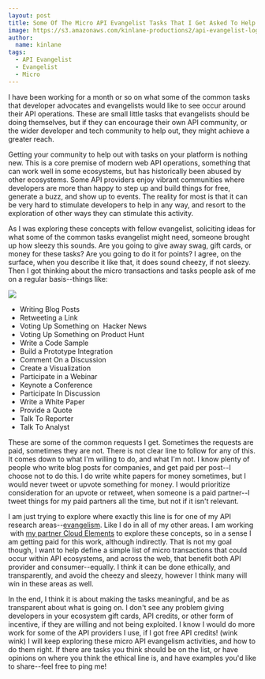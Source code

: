 ```yaml
---
layout: post
title: Some Of The Micro API Evangelist Tasks That I Get Asked To Help With Regularly
image: https://s3.amazonaws.com/kinlane-productions2/api-evangelist-logos/api-evangelist-butterfly-vertical.png
author:
  name: kinlane
tags:
  - API Evangelist
  - Evangelist
  - Micro
---
```

I have been working for a month or so on what some of the common tasks that developer advocates and evangelists would like to see occur around their API operations. These are small little tasks that evangelists should be doing themselves, but if they can encourage their own API community, or the wider developer and tech community to help out, they might achieve a greater reach.

Getting your community to help out with tasks on your platform is nothing new. This is a core premise of modern web API operations, something that can work well in some ecosystems, but has historically been abused by other ecosystems. Some API providers enjoy vibrant communities where developers are more than happy to step up and build things for free, generate a buzz, and show up to events. The reality for most is that it can be very hard to stimulate developers to help in any way, and resort to the exploration of other ways they can stimulate this activity.

As I was exploring these concepts with fellow evangelist, soliciting ideas for what some of the common tasks evangelist might need, someone brought up how sleezy this sounds. Are you going to give away swag, gift cards, or money for these tasks? Are you going to do it for points? I agree, on the surface, when you describe it like that, it does sound cheezy, if not sleezy. Then I got thinking about the micro transactions and tasks people ask of me on a regular basis--things like:

![](https://s3.amazonaws.com/kinlane-productions2/bw-icons/bw-task-list.png)

*   Writing Blog Posts
*   Retweeting a Link
*   Voting Up Something on  Hacker News
*   Voting Up Something on Product Hunt
*   Write a Code Sample
*   Build a Prototype Integration
*   Comment On a Discussion
*   Create a Visualization
*   Participate in a Webinar
*   Keynote a Conference
*   Participate In Discussion
*   Write a White Paper
*   Provide a Quote
*   Talk To Reporter
*   Talk To Analyst

These are some of the common requests I get. Sometimes the requests are paid, sometimes they are not. There is not clear line to follow for any of this. It comes down to what I'm willing to do, and what I'm not. I know plenty of people who write blog posts for companies, and get paid per post--I choose not to do this. I do write white papers for money sometimes, but I would never tweet or upvote something for money. I would prioritize consideration for an upvote or retweet, when someone is a paid partner--I tweet things for my paid partners all the time, but not if it isn't relevant.

I am just trying to explore where exactly this line is for one of my API research areas--[evangelism](http://evangelism.apievangelist.com). Like I do in all of my other areas. I am working  with [my partner Cloud Elements](http://apis.how/hzp7kypxdw) to explore these concepts, so in a sense I am getting paid for this work, although indirectly. That is not my goal though, I want to help define a simple list of micro transactions that could occur within API ecosystems, and across the web, that benefit both API provider and consumer--equally. I think it can be done ethically, and transparently, and avoid the cheezy and sleezy, however I think many will win in these areas as well.

In the end, I think it is about making the tasks meaningful, and be as transparent about what is going on. I don't see any problem giving developers in your ecosystem gift cards, API credits, or other form of incentive, if they are willing and not being exploited. I know I would do more work for some of the API providers I use, if I got free API credits! (wink wink) I will keep exploring these micro API evangelism activities, and how to do them right. If there are tasks you think should be on the list, or have opinions on where you think the ethical line is, and have examples you'd like to share--feel free to ping me!